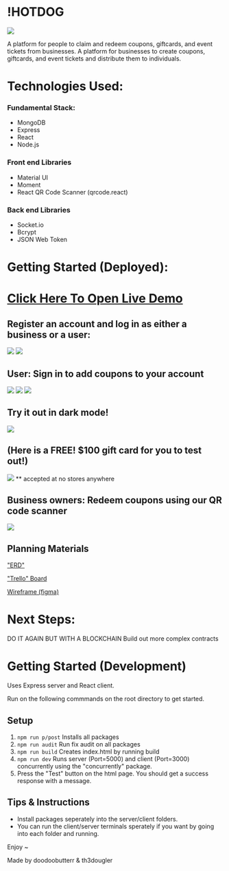 # !HOTDOG

[![](https://i.imgur.com/5Cf0L78m.png)](https://hotnotdog.herokuapp.com)

A platform for people to claim and redeem coupons, giftcards, and event tickets from businesses.
A platform for businesses to create coupons, giftcards, and event tickets and distribute them to individuals.

# Technologies Used:

### Fundamental Stack:

- MongoDB
- Express
- React
- Node.js

### Front end Libraries

- Material UI
- Moment
- React QR Code Scanner (qrcode.react)

### Back end Libraries

- Socket.io
- Bcrypt
- JSON Web Token

# Getting Started (Deployed):

# [Click Here To Open Live Demo](https://hotnotdog.herokuapp.com)

## Register an account and log in as either a business or a user:

[![](https://i.imgur.com/RlkXDqFm.png)](https://i.imgur.com/RlkXDqF.png)
[![](https://i.imgur.com/tTnOPuim.png)](https://i.imgur.com/tTnOPui.png)

## User: Sign in to add coupons to your account

[![](https://i.imgur.com/sxcerCkm.png)](https://i.imgur.com/sxcerCk.png)
[![](https://i.imgur.com/ti1sgMmm.png)](https://i.imgur.com/ti1sgMm.png)
[![](https://i.imgur.com/B8qRKhHm.png)](https://i.imgur.com/B8qRKhH.png)

## Try it out in dark mode!

[![](https://i.imgur.com/XYVT10tm.png)](https://i.imgur.com/XYVT10t.png)

## (Here is a FREE! $100 gift card for you to test out!)

[![](https://i.imgur.com/1Dq2tjA.png)](https://i.imgur.com/1Dq2tjA.png)
\*\* accepted at no stores anywhere

## Business owners: Redeem coupons using our QR code scanner

[![](https://i.imgur.com/ihku0OOl.png)](https://i.imgur.com/ihku0OO.png)

## Planning Materials

["ERD"](https://lucid.app/lucidchart/7756c38f-7cf4-4dfc-92fe-09186c7e3671/view)

["Trello" Board](https://github.com/imaustinim/notHotDog/projects/1)

[Wireframe (figma)](https://www.figma.com/file/G3XCH8mvmsLCGu5j3E73Xe/Untitled?node-id=0%3A1)

# Next Steps:

DO IT AGAIN BUT WITH A BLOCKCHAIN
Build out more complex contracts

# Getting Started (Development)

Uses Express server and React client.

Run on the following commmands on the root directory to get started.

## Setup

1. `npm run p/post` Installs all packages
2. `npm run audit` Run fix audit on all packages
3. `npm run build` Creates index.html by running build
4. `npm run dev` Runs server (Port=5000) and client (Port=3000) concurrently using the "concurrently" package.
5. Press the "Test" button on the html page. You should get a success response with a message.

## Tips & Instructions

- Install packages seperately into the server/client folders.
- You can run the client/server terminals sperately if you want by going into each folder and running.

Enjoy ~

Made by doodoobutterr & th3dougler
